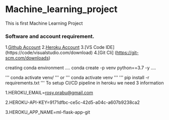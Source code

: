 # Machine_learning_project
This is first Machine Learning Project

### Software and account requirement.

1.[Github Account](https://github.com)
2.[Heroku Account](https://dashboard.heroku.com/login)
3.[VS Code IDE] (https://code/visualstudio.com/download)
4.[Git Cli] (https://git-scm.com/downloads) 


creating conda environment
....
conda create -p venv python==3.7 -y
....

'''
conda activate venv/
'''
or
'''
conda activate venv
'''
'''
pip install -r requirements.txt
'''
To setup CI/CD pipeline in heroku we need 3 information

1.HEROKU_EMAIL=rosy.prabu@gmail.com

2.HEROKU-API-KEY=9171dfbc-ce5c-42d5-a04c-a607b9238ca2

3.HEROKU_APP_NAME=ml-flask-app-git